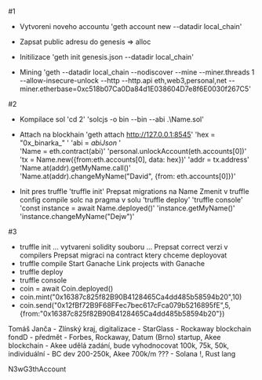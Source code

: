 #1
- Vytvoreni noveho accountu
    'geth account new --datadir local_chain'

- Zapsat public adresu do genesis => alloc

- Initilizace 
    'geth init genesis.json --datadir local_chain'

- Mining
    'geth --datadir local_chain --nodiscover --mine --miner.threads 1 --allow-insecure-unlock --http --http.api eth,web3,personal,net --miner.etherbase=0xc518b07Ca0Da84d1E038604D7e8f6E0030f267C5'


#2
- Kompilace sol
    'cd 2'
    'solcjs -o bin --bin --abi .\Name.sol'

- Attach na blockhain
    'geth attach http://127.0.0.1:8545'
    'hex = "0x_binarka_" '
    'abi = _abiJson_ '  
    'Name = eth.contract(abi)'
    'personal.unlockAccount(eth.accounts[0])'
    'tx = Name.new({from:eth.accounts[0], data: hex})'
    'addr = tx.address'
    'Name.at(addr).getMyName.call()'
    'Name.at(addr).changeMyName("David", {from: eth.accounts[0]})'

- Init pres truffle
    'truffle init'
    Prepsat migrations na Name 
    Zmenit v truffle config compile solc na pragma v solu
    'truffle deploy'
    'truffle console'
    'const instance = await Name.deployed()'
    'instance.getMyName()'
    'instance.changeMyName("Dejw")'

#3
 - truffle init
 ... vytvareni solidity souboru ... 
 Prepsat correct verzi v compilers
 Prepsat migraci na contract ktery chceme deployovat
 - truffle compile
 Start Ganache
 Link projects with Ganache
 - truffle deploy
 - truffle console
 - coin = await Coin.deployed()
 - coin.mint("0x16387c825f82B90B4128465Ca4dd485b58594b20",10)  
 - coin.send("0x12fBf72B9F68FFec7bec617cFca079b5216895fE",5,{from:"0x16387c825f82B90B4128465Ca4dd485b58594b20"})       

Tomáš Janča 
    - Zlínský kraj, digitalizace
    - StarGlass
    - Rockaway blockchain fondD
    - předmět - Forbes, Rockaway, Datum (Brno) startup, Akee blockchain
    - Akee udělá zadání, bude vyhodnocovat  100k, 75k, 50k, individuální
    - BC dev 200-250k, Akee 700k/m ???
    - Solana !, Rust lang




































N3wG3thAccount